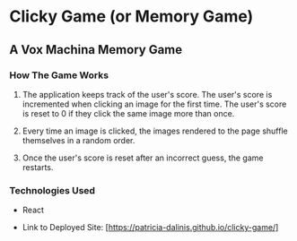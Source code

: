 # Clicky Game (or Memory Game)

## A Vox Machina Memory Game

### How The Game Works

1. The application keeps track of the user's score. The user's score is incremented when clicking an image for the first time. The user's score is reset to 0 if they click the same image more than once.

2. Every time an image is clicked, the images rendered to the page shuffle themselves in a random order.

3. Once the user's score is reset after an incorrect guess, the game restarts.

### Technologies Used

* React

* Link to Deployed Site: [https://patricia-dalinis.github.io/clicky-game/]